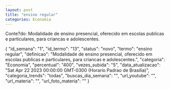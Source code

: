 ```yaml
---
layout: post
title: "ensino regular"
categories: Economia
---
```

Conte?do: Modalidade de ensino presencial, oferecido em escolas publicas e particulares, para criancas e adolescentes.

{
  "id_semana": "1",
  "id_termo": "13",
  "status": "novo",
  "termo": "ensino regular",
  "definicao": "Modalidade de ensino presencial, oferecido em escolas publicas e particulares, para criancas e adolescentes.",
  "categoria": "Economia",
  "percentual": "400",
  "vezes_subida": "5",
  "data_atualizacao": "Sat Apr 22 2023 00:00:00 GMT-0300 (Horario Padrao de Brasilia)",
  "categoria_trends": "todas",
  "buscas_dia_semana": "",
  "url_youtube": "",
  "url_materia": "",
  "url_foto_materia": ""
}
